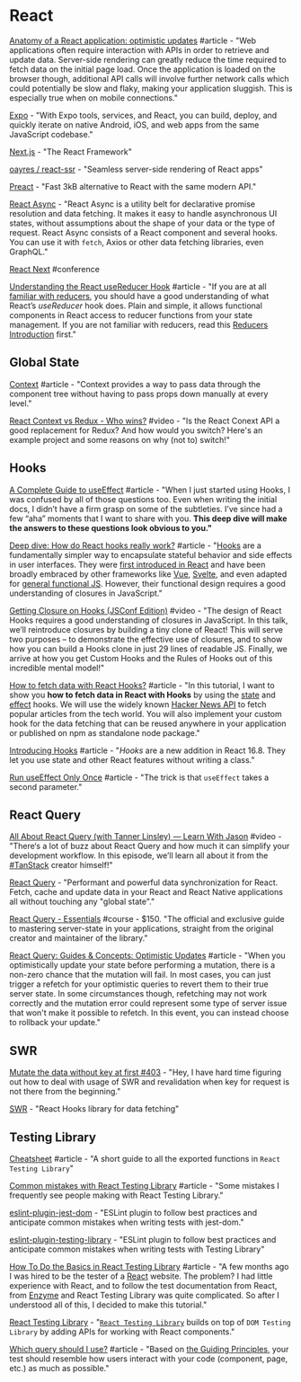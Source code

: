 # React

[Anatomy of a React application: optimistic updates](https://medium.com/guidesmiths-dev/anatomy-of-a-react-application-optimistic-updates-e4a3318665c7) \#article - "Web applications often require interaction with APIs in order to retrieve and update data. Server-side rendering can greatly reduce the time required to fetch data on the initial page load. Once the application is loaded on the browser though, additional API calls will involve further network calls which could potentially be slow and flaky, making your application sluggish. This is especially true when on mobile connections."

[Expo](https://expo.io/) - "With Expo tools, services, and React, you can build, deploy, and quickly iterate on native Android, iOS, and web apps from the same JavaScript codebase."

[Next.js](https://nextjs.org/) - "The React Framework"

[oayres/react-ssr](https://github.com/oayres/react-ssr) - "Seamless server-side rendering of React apps"

[Preact](https://preactjs.com/) - "Fast 3kB alternative to React with the same modern API."

[React Async](https://docs.react-async.com/) - "React Async is a utility belt for declarative promise resolution and data fetching. It makes it easy to handle asynchronous UI states, without assumptions about the shape of your data or the type of request. React Async consists of a React component and several hooks. You can use it with `fetch`, Axios or other data fetching libraries, even GraphQL."

[React Next](https://react-next.com/) \#conference

[Understanding the React useReducer Hook](https://alligator.io/react/usereducer/#:~:text=%20Understanding%20the%20React%20useReducer%20Hook%20%201,Context%20API%20or%20whatever%20means%20you...%20More%20) \#article - "If you are at all [familiar with reducers](https://alligator.io/redux/redux-intro/#whats-a-reducer), you should have a good understanding of what React’s _useReducer_ hook does. Plain and simple, it allows functional components in React access to reducer functions from your state management. If you are not familiar with reducers, read this [Reducers Introduction](https://redux.js.org/basics/reducers) first."

## Global State

[Context](https://reactjs.org/docs/context.html) \#article - "Context provides a way to pass data through the component tree without having to pass props down manually at every level."

[React Context vs Redux - Who wins?](https://www.youtube.com/watch?v=OvM4hIxrqAw) \#video - "Is the React Conext API a good replacement for Redux? And how would you switch? Here's an example project and some reasons on why \(not to\) switch!"

## Hooks

[A Complete Guide to useEffect](https://overreacted.io/a-complete-guide-to-useeffect/) \#article - "When I just started using Hooks, I was confused by all of those questions too. Even when writing the initial docs, I didn’t have a firm grasp on some of the subtleties. I’ve since had a few “aha” moments that I want to share with you. **This deep dive will make the answers to these questions look obvious to you."**

[Deep dive: How do React hooks really work?](https://www.netlify.com/blog/2019/03/11/deep-dive-how-do-react-hooks-really-work/) \#article - "[Hooks](https://reactjs.org/hooks) are a fundamentally simpler way to encapsulate stateful behavior and side effects in user interfaces. They were [first introduced in React](https://www.youtube.com/watch?v=dpw9EHDh2bM) and have been broadly embraced by other frameworks like [Vue](https://css-tricks.com/what-hooks-mean-for-vue/), [Svelte](https://twitter.com/Rich_Harris/status/1093260097558581250), and even adapted for [general functional JS](https://github.com/getify/TNG-Hooks). However, their functional design requires a good understanding of closures in JavaScript."

[Getting Closure on Hooks \(JSConf Edition\)](https://www.swyx.io/speaking/react-hooks/) \#video - "The design of React Hooks requires a good understanding of closures in JavaScript. In this talk, we’ll reintroduce closures by building a tiny clone of React! This will serve two purposes – to demonstrate the effective use of closures, and to show how you can build a Hooks clone in just 29 lines of readable JS. Finally, we arrive at how you get Custom Hooks and the Rules of Hooks out of this incredible mental model!"

[How to fetch data with React Hooks?](https://www.robinwieruch.de/react-hooks-fetch-data) \#article - "In this tutorial, I want to show you **how to fetch data in React with Hooks** by using the [state](https://reactjs.org/docs/hooks-state.html) and [effect](https://reactjs.org/docs/hooks-effect.html) hooks. We will use the widely known [Hacker News API](https://hn.algolia.com/api) to fetch popular articles from the tech world. You will also implement your custom hook for the data fetching that can be reused anywhere in your application or published on npm as standalone node package."

[Introducing Hooks](https://reactjs.org/docs/hooks-intro.html) \#article - "_Hooks_ are a new addition in React 16.8. They let you use state and other React features without writing a class."

[Run useEffect Only Once](https://css-tricks.com/run-useeffect-only-once/) \#article - "The trick is that `useEffect` takes a second parameter."

## React Query

[All About React Query \(with Tanner Linsley\) — Learn With Jason](https://www.youtube.com/watch?v=DocXo3gqGdI) \#video - "There‘s a lot of buzz about React Query and how much it can simplify your development workflow. In this episode, we’ll learn all about it from the [\#TanStack](https://www.youtube.com/results?search_query=%23TanStack) creator himself!"

[React Query](https://react-query.tanstack.com/) - "Performant and powerful data synchronization for React. Fetch, cache and update data in your React and React Native applications all without touching any "global state"."

[React Query - Essentials](https://learn.tanstack.com/) \#course - $150. "The official and exclusive guide to mastering server-state in your applications, straight from the original creator and maintainer of the library."

[React Query: Guides & Concepts: Optimistic Updates](https://react-query.tanstack.com/docs/guides/optimistic-updates) \#article - "When you optimistically update your state before performing a mutation, there is a non-zero chance that the mutation will fail. In most cases, you can just trigger a refetch for your optimistic queries to revert them to their true server state. In some circumstances though, refetching may not work correctly and the mutation error could represent some type of server issue that won't make it possible to refetch. In this event, you can instead choose to rollback your update."

## SWR

[Mutate the data without key at first \#403](https://github.com/vercel/swr/issues/403) - "Hey, I have hard time figuring out how to deal with usage of SWR and revalidation when key for request is not there from the beginning."

[SWR](https://swr.vercel.app/) - "React Hooks library for data fetching"

## Testing Library

[Cheatsheet](https://testing-library.com/docs/react-testing-library/cheatsheet) \#article - "A short guide to all the exported functions in `React Testing Library`"

[Common mistakes with React Testing Library](https://kentcdodds.com/blog/common-mistakes-with-react-testing-library) \#article - "Some mistakes I frequently see people making with React Testing Library."

[eslint-plugin-jest-dom](https://github.com/testing-library/eslint-plugin-jest-dom) - "ESLint plugin to follow best practices and anticipate common mistakes when writing tests with jest-dom."

[eslint-plugin-testing-library](https://github.com/testing-library/eslint-plugin-testing-library) - "ESLint plugin to follow best practices and anticipate common mistakes when writing tests with Testing Library"

[How To Do the Basics in React Testing Library](https://medium.com/better-programming/how-to-do-the-basics-in-react-testing-library-c52cdb3a7726) \#article - "A few months ago I was hired to be the tester of a [React](https://reactjs.org/) website. The problem? I had little experience with React, and to follow the test documentation from React, from [Enzyme](https://airbnb.io/enzyme/) and React Testing Library was quite complicated. So after I understood all of this, I decided to make this tutorial."

[React Testing Library](https://testing-library.com/docs/react-testing-library/intro) - "[`React Testing Library`](https://github.com/testing-library/react-testing-library) builds on top of `DOM Testing Library` by adding APIs for working with React components."

[Which query should I use?](https://testing-library.com/docs/guide-which-query) \#article - "Based on [the Guiding Principles](https://testing-library.com/docs/guiding-principles), your test should resemble how users interact with your code \(component, page, etc.\) as much as possible."

